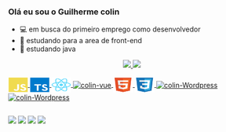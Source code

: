 ### Olá eu sou o Guilherme colin


- 💻 em busca do primeiro emprego como desenvolvedor
- 🔭 estudando para a area de front-end 
- 🌱 estudando java

<div align="center">
  <a href="https://github.com/Gcolin1">
  <img height="180em" src="https://github-readme-stats.vercel.app/api?username=Gcolin1&show_icons=true&theme=dark&include_all_commits=true&count_private=true"/>
  <img height="180em" src="https://github-readme-stats.vercel.app/api/top-langs/?username=Gcolin1&layout=compact&langs_count=7&theme=dark"/>
</div>

<div style="display: inline_block"><br>
  <img align="center" alt="colin-Js" height="30" width="40" src="https://raw.githubusercontent.com/devicons/devicon/master/icons/javascript/javascript-plain.svg">
  <img align="center" alt="colin-Ts" height="30" width="40" src="https://raw.githubusercontent.com/devicons/devicon/master/icons/typescript/typescript-plain.svg">
  <img align="center" alt="colin-React" height="30" width="40" src="https://raw.githubusercontent.com/devicons/devicon/master/icons/react/react-original.svg">
  <img align="center" alt="colin-vue"  height="30" width="40" src="https://cdn.jsdelivr.net/gh/devicons/devicon/icons/vuejs/vuejs-original.svg" />
  <img align="center" alt="clin-HTML" height="30" width="40" src="https://raw.githubusercontent.com/devicons/devicon/master/icons/html5/html5-original.svg">
  <img align="center" alt="colin-CSS" height="30" width="40" src="https://raw.githubusercontent.com/devicons/devicon/master/icons/css3/css3-original.svg">
  <img align="center" alt="colin-Wordpress" height="30" width="40" src="https://cdn.jsdelivr.net/gh/devicons/devicon/icons/wordpress/wordpress-plain.svg" />
  <img align="center" alt="colin-Wordpress" height="30" width="40" src="https://cdn.jsdelivr.net/gh/devicons/devicon/icons/bootstrap/bootstrap-original.svg" />
</div>

##

<div>
  <a href="https://instagram.com/guilhermecolin1" target="_blank"><img src="https://img.shields.io/badge/-Instagram-%23E4405F?style=for-the-badge&logo=instagram&logoColor=white" target="_blank"></a>
 <a href="https://discord.gg/Colin#9473" target="_blank"><img src="https://img.shields.io/badge/Discord-7289DA?style=for-the-badge&logo=discord&logoColor=white" target="_blank"></a> 
  <a href = "mailto:contatoguilhermecolin09@gmail.com"><img src="https://img.shields.io/badge/-Gmail-%23333?style=for-the-badge&logo=gmail&logoColor=white" target="_blank"></a>
  <a href="https://www.linkedin.com/in/guilherme-nascimento-colin-684a50199" target="_blank"><img src="https://img.shields.io/badge/-LinkedIn-%230077B5?style=for-the-badge&logo=linkedin&logoColor=white" target="_blank"></a> 
</div>


